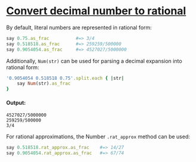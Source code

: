 [1]: https://rosettacode.org/wiki/Convert_decimal_number_to_rational

# [Convert decimal number to rational][1]

By default, literal numbers are represented in rational form:

```ruby
say 0.75.as_frac          #=> 3/4
say 0.518518.as_frac      #=> 259259/500000
say 0.9054054.as_frac     #=> 4527027/5000000
```

Additionally, `Num(str)` can be used for parsing a decimal expansion into rational form:

```ruby
'0.9054054 0.518518 0.75'.split.each { |str|
    say Num(str).as_frac
}
```

#### Output:
```
4527027/5000000
259259/500000
3/4
```

For rational approximations, the Number `.rat_approx` method can be used:

```ruby
say 0.518518.rat_approx.as_frac    #=> 14/27
say 0.9054054.rat_approx.as_frac   #=> 67/74
```

